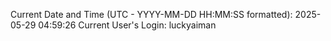 Current Date and Time (UTC - YYYY-MM-DD HH:MM:SS formatted): 2025-05-29 04:59:26
Current User's Login: luckyaiman
